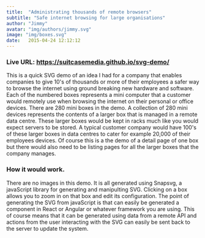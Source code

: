 ```yaml
---
title:  "Administrating thousands of remote browsers"
subtitle: "Safe internet browsing for large organisations"
author: "Jimmy"
avatar: "img/authors/jimmy.svg"
image: "img/boxes.svg"
date:   2015-04-24 12:12:12
---
```



### Live URL: <a target="_blank" href="http://suitcasemedia.github.io/svg-demo/">https://suitcasemedia.github.io/svg-demo/</a>
This is a quick SVG demo of an idea I had for a company that enables companies to give 10's of thousands or more of their employees a safer way to browse the internet using  ground breaking  new hardware and software.
Each of the  numbered boxes represents a mini computer that  a customer would remotely use when browsing the internet on their personal or office devices.  There are 280 mini boxes in the demo. A collection of 280  mini devices represents the contents of a larger  box that is managed in a remote data centre. These larger boxes would be kept in racks much like you would expect servers to be stored.  A typical customer company would have 100's of these larger boxes in data centres  to cater for example 20,000 of their employees devices. Of course this  is a the  demo of  a detail page of one box but there would also need to be listing pages for all the larger boxes that the company manages.


### How it would work.
There are no images in this demo. It is all generated using Snapsvg, a javaScript library for generating and manipulting SVG. Clicking on a box allows you to zoom in on that box and edit its configuration.
The point of generating the SVG from javaScript is that can easily be generated a component in React or Angular or whatever framework you are using. This of course means that it can be generated using data from a remote API and actions from the user interacting with the SVG can easily be sent back to the server to update the system.


